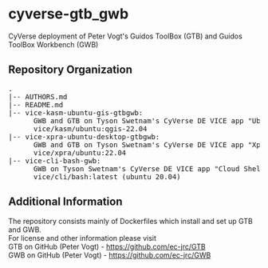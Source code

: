 # cyverse-gtb_gwb  
CyVerse deployment of Peter Vogt's Guidos ToolBox (GTB) and Guidos ToolBox Workbench (GWB)  
 
## Repository Organization  
<pre>
.  
|-- AUTHORS.md  
|-- README.md  
|-- vice-kasm-ubuntu-gis-gtbgwb:  
      GWB and GTB on Tyson Swetnam's CyVerse DE VICE app "Ubuntu Desktop GIS"  
      vice/kasm/ubuntu:qgis-22.04  
|-- vice-xpra-ubuntu-desktop-gtbgwb:  
      GWB and GTB on Tyson Swetnam's CyVerse DE VICE app "Xpra Desktop Ubuntu"    
      vice/xpra/ubuntu:22.04  
|-- vice-cli-bash-gwb:  
      GWB on Tyson Swetnam's CyVerse DE VICE app "Cloud Shell"  
	  vice/cli/bash:latest (ubuntu 20.04)
</pre>
## Additional Information  
The repository consists mainly of Dockerfiles which install and set up GTB and GWB.  
For license and other information please visit  
GTB on GitHub (Peter Vogt) - https://github.com/ec-jrc/GTB  
GWB on GitHub (Peter Vogt) - https://github.com/ec-jrc/GWB  